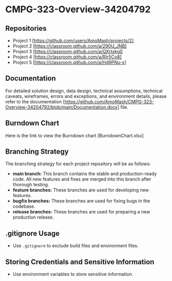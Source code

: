 # CMPG-323-Overview-34204792
## Repositories
- Project 1 [https://github.com/users/AmoMash/projects/2]
- Project 2 [https://classroom.github.com/a/290U_JNB]
- Project 3 [https://classroom.github.com/a/QXrtxkgI]
- Project 4 [https://classroom.github.com/a/RIr5Co8]
- Project 5 [https://classroom.github.com/a/Hd9PNu-x]

## Documentation

For detailed solution design, data design, technical assumptions, technical caveats, wireframes, errors and exceptions, and environment details, please refer to the documentation [https://github.com/AmoMash/CMPG-323-Overview-34204792/blob/main/Documentation.docx] file.

## Burndown Chart
Here is the link to view the Burndown chart [BurndownChart.xlsx]

## Branching Strategy
The branching strategy for each project repository will be as follows:

- **main branch:** This branch contains the stable and production-ready code. All new features and fixes are merged into this branch after thorough testing.
- **feature branches:** These branches are used for developing new features.
- **bugfix branches:** These branches are used for fixing bugs in the codebase.
- **release branches:** These branches are used for preparing a new production release.

## .gitignore Usage
- Use `.gitignore` to exclude build files and environment files.

## Storing Credentials and Sensitive Information
- Use environment variables to store sensitive information.
